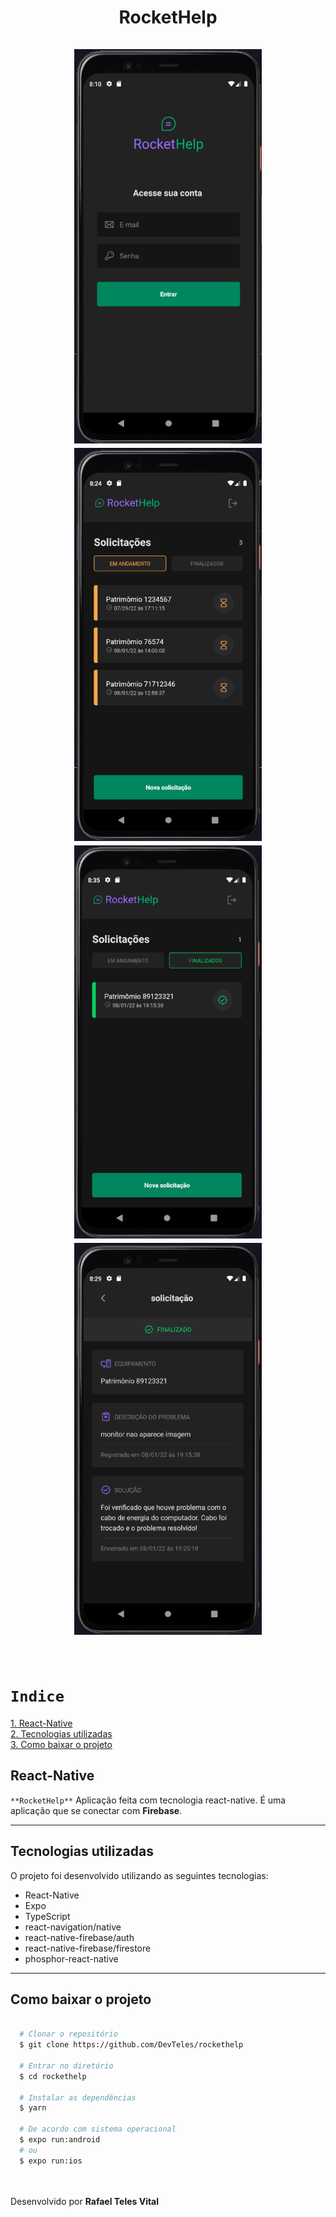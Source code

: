 <h1 align="center">
  RocketHelp
  <br /> <br />
  <img src="src/assets/signIn.png" width="300" />  
  <img src="src/assets/solicitações.png" width="300" />  
  <img src="src/assets/finalizado.png" width="300" />
  <img src="src/assets/detalhe.png" width="300" />
  <br /> <br />
</h1>

# `Indice`

<a href="#React-Native">1. React-Native</a> <br />
<a href="#Tecnologias-utilizadas">2. Tecnologias utilizadas</a> <br />
<a href="#Como-baixar-o-projeto">3. Como baixar o projeto</a>

## React-Native

`**RocketHelp**` Aplicação feita com tecnologia react-native.
É uma aplicação que se conectar com **Firebase**.

---

## Tecnologias utilizadas

O projeto foi desenvolvido utilizando as seguintes tecnologias:

- React-Native
- Expo
- TypeScript
- react-navigation/native
- react-native-firebase/auth
- react-native-firebase/firestore
- phosphor-react-native

---

## Como baixar o projeto

```bash

  # Clonar o repositório
  $ git clone https://github.com/DevTeles/rockethelp

  # Entrar no diretório
  $ cd rockethelp

  # Instalar as dependências
  $ yarn

  # De acordo com sistema operacional
  $ expo run:android
  # ou
  $ expo run:ios
```

<br /><br />
Desenvolvido por **Rafael Teles Vital**
